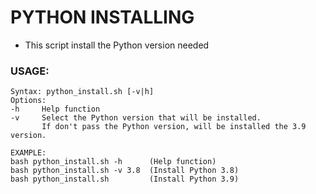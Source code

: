 # **PYTHON INSTALLING**
- This script install the Python version needed

### **USAGE:**
```
Syntax: python_install.sh [-v|h]
Options:
-h     Help function
-v     Select the Python version that will be installed.
       If don't pass the Python version, will be installed the 3.9 version.
```
```
EXAMPLE:
bash python_install.sh -h      (Help function)
bash python_install.sh -v 3.8  (Install Python 3.8)
bash python_install.sh         (Install Python 3.9)
```